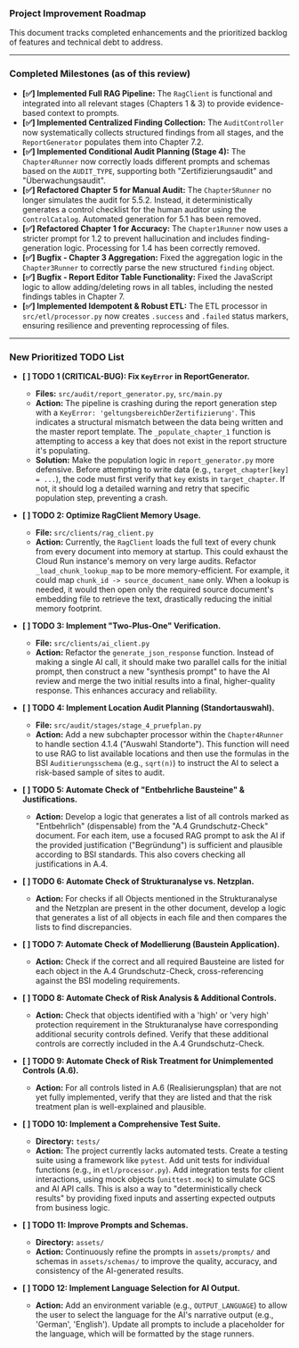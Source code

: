 ### **Project Improvement Roadmap**

This document tracks completed enhancements and the prioritized backlog of features and technical debt to address.

---

### **Completed Milestones (as of this review)**

*   **[✅] Implemented Full RAG Pipeline:** The `RagClient` is functional and integrated into all relevant stages (Chapters 1 & 3) to provide evidence-based context to prompts.
*   **[✅] Implemented Centralized Finding Collection:** The `AuditController` now systematically collects structured findings from all stages, and the `ReportGenerator` populates them into Chapter 7.2.
*   **[✅] Implemented Conditional Audit Planning (Stage 4):** The `Chapter4Runner` now correctly loads different prompts and schemas based on the `AUDIT_TYPE`, supporting both "Zertifizierungsaudit" and "Überwachungsaudit".
*   **[✅] Refactored Chapter 5 for Manual Audit:** The `Chapter5Runner` no longer simulates the audit for 5.5.2. Instead, it deterministically generates a control checklist for the human auditor using the `ControlCatalog`. Automated generation for 5.1 has been removed.
*   **[✅] Refactored Chapter 1 for Accuracy:** The `Chapter1Runner` now uses a stricter prompt for 1.2 to prevent hallucination and includes finding-generation logic. Processing for 1.4 has been correctly removed.
*   **[✅] Bugfix - Chapter 3 Aggregation:** Fixed the aggregation logic in the `Chapter3Runner` to correctly parse the new structured `finding` object.
*   **[✅] Bugfix - Report Editor Table Functionality:** Fixed the JavaScript logic to allow adding/deleting rows in all tables, including the nested findings tables in Chapter 7.
*   **[✅] Implemented Idempotent & Robust ETL:** The ETL processor in `src/etl/processor.py` now creates `.success` and `.failed` status markers, ensuring resilience and preventing reprocessing of files.

---

### **New Prioritized TODO List**

*   **[ ] TODO 1 (CRITICAL-BUG): Fix `KeyError` in ReportGenerator.**
    *   **Files:** `src/audit/report_generator.py`, `src/main.py`
    *   **Action:** The pipeline is crashing during the report generation step with a `KeyError: 'geltungsbereichDerZertifizierung'`. This indicates a structural mismatch between the data being written and the master report template. The `_populate_chapter_1` function is attempting to access a key that does not exist in the report structure it's populating.
    *   **Solution:** Make the population logic in `report_generator.py` more defensive. Before attempting to write data (e.g., `target_chapter[key] = ...`), the code must first verify that `key` exists in `target_chapter`. If not, it should log a detailed warning and retry that specific population step, preventing a crash.

*   **[ ] TODO 2: Optimize RagClient Memory Usage.**
    *   **File:** `src/clients/rag_client.py`
    *   **Action:** Currently, the `RagClient` loads the full text of every chunk from every document into memory at startup. This could exhaust the Cloud Run instance's memory on very large audits. Refactor `_load_chunk_lookup_map` to be more memory-efficient. For example, it could map `chunk_id -> source_document_name` only. When a lookup is needed, it would then open only the required source document's embedding file to retrieve the text, drastically reducing the initial memory footprint.

*   **[ ] TODO 3: Implement "Two-Plus-One" Verification.**
    *   **File:** `src/clients/ai_client.py`
    *   **Action:** Refactor the `generate_json_response` function. Instead of making a single AI call, it should make two parallel calls for the initial prompt, then construct a new "synthesis prompt" to have the AI review and merge the two initial results into a final, higher-quality response. This enhances accuracy and reliability.

*   **[ ] TODO 4: Implement Location Audit Planning (Standortauswahl).**
    *   **File:** `src/audit/stages/stage_4_pruefplan.py`
    *   **Action:** Add a new subchapter processor within the `Chapter4Runner` to handle section 4.1.4 ("Auswahl Standorte"). This function will need to use RAG to list available locations and then use the formulas in the BSI `Auditierungsschema` (e.g., `sqrt(n)`) to instruct the AI to select a risk-based sample of sites to audit.

*   **[ ] TODO 5: Automate Check of "Entbehrliche Bausteine" & Justifications.**
    *   **Action:** Develop a logic that generates a list of all controls marked as "Entbehrlich" (dispensable) from the "A.4 Grundschutz-Check" document. For each item, use a focused RAG prompt to ask the AI if the provided justification ("Begründung") is sufficient and plausible according to BSI standards. This also covers checking all justifications in A.4.

*   **[ ] TODO 6: Automate Check of Strukturanalyse vs. Netzplan.**
    *   **Action:** For checks if all Objects mentioned in the Strukturanalyse and the Netzplan are present in the other document, develop a logic that generates a list of all objects in each file and then compares the lists to find discrepancies.

*   **[ ] TODO 7: Automate Check of Modellierung (Baustein Application).**
    *   **Action:** Check if the correct and all required Bausteine are listed for each object in the A.4 Grundschutz-Check, cross-referencing against the BSI modeling requirements.

*   **[ ] TODO 8: Automate Check of Risk Analysis & Additional Controls.**
    *   **Action:** Check that objects identified with a 'high' or 'very high' protection requirement in the Strukturanalyse have corresponding additional security controls defined. Verify that these additional controls are correctly included in the A.4 Grundschutz-Check.

*   **[ ] TODO 9: Automate Check of Risk Treatment for Unimplemented Controls (A.6).**
    *   **Action:** For all controls listed in A.6 (Realisierungsplan) that are not yet fully implemented, verify that they are listed and that the risk treatment plan is well-explained and plausible.

*   **[ ] TODO 10: Implement a Comprehensive Test Suite.**
    *   **Directory:** `tests/`
    *   **Action:** The project currently lacks automated tests. Create a testing suite using a framework like `pytest`. Add unit tests for individual functions (e.g., in `etl/processor.py`). Add integration tests for client interactions, using mock objects (`unittest.mock`) to simulate GCS and AI API calls. This is also a way to "deterministically check results" by providing fixed inputs and asserting expected outputs from business logic.

*   **[ ] TODO 11: Improve Prompts and Schemas.**
    *   **Directory:** `assets/`
    *   **Action:** Continuously refine the prompts in `assets/prompts/` and schemas in `assets/schemas/` to improve the quality, accuracy, and consistency of the AI-generated results.

*   **[ ] TODO 12: Implement Language Selection for AI Output.**
    *   **Action:** Add an environment variable (e.g., `OUTPUT_LANGUAGE`) to allow the user to select the language for the AI's narrative output (e.g., 'German', 'English'). Update all prompts to include a placeholder for the language, which will be formatted by the stage runners.
```